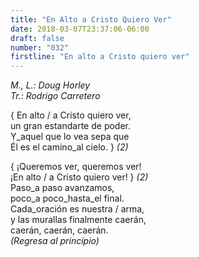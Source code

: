 ```yaml
---
title: "En Alto a Cristo Quiero Ver"
date: 2018-03-07T23:37:06-06:00
draft: false
number: "032"
firstline: "En alto a Cristo quiero ver"
---
```


_M., L.: Doug Horley_  
_Tr.: Rodrigo Carretero_

{ En alto / a Cristo quiero ver,  
un gran estandarte de poder.  
Y_aquel que lo vea sepa que  
Él es el camino_al cielo. } _(2)_

{ ¡Queremos ver, queremos ver!  
¡En alto / a Cristo quiero ver! } _(2)_  
Paso_a paso avanzamos,  
poco_a poco_hasta_el final.  
Cada_oración es nuestra / arma,  
y las murallas finalmente caerán,  
caerán, caerán, caerán.  
_(Regresa al principio)_
